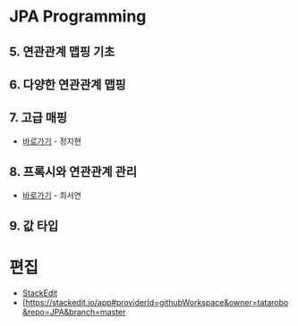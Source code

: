 # JPA Programming

## 5. 연관관계 맵핑 기초

## 6. 다양한 연관관계 맵핑

## 7. 고급 매핑
* [바로가기](https://github.com/tatarobo/JPA/blob/master/JPA/7.advancedMapping.md) - 정지현

## 8. 프록시와 연관관계 관리
* [바로가기](https://github.com/tatarobo/JPA/blob/master/JPA/8.proxy.md) - 최서연

## 9. 값 타입

# 편집
* [StackEdit](http://stackedit.io)
* [https://stackedit.io/app#providerId=githubWorkspace&owner=tatarobo&repo=JPA&branch=master
<!--stackedit_data:
eyJoaXN0b3J5IjpbMTE5NjU3NzkzLC02NTc2Mzc1MTZdfQ==
-->